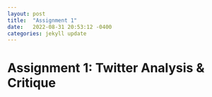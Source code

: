 ```yaml
---
layout: post
title:  "Assignment 1"
date:   2022-08-31 20:53:12 -0400
categories: jekyll update
---
```

# Assignment 1: Twitter Analysis & Critique

<!--
Twitter, the social networking platform, has fallen on hard times. It has [missed expectations](https://www.cnbc.com/2022/02/10/twitter-twtr-q4-2021-earnings.html) for user growth and revenue, has [struggled to ship](https://www.theverge.com/2022/3/10/22970043/twitter-product-leadership-interview) compelling new features for several years, and has a [problematic track record](https://wapo.st/3KhcFdP) of protecting user security and privacy. 

As an intrepid new designer, you sense an opportunity for a new app that you call _Fritter_ — a web service for frittering your time away, that clones the best parts of Twitter and extends it in exciting new ways. But before you get deep into designing and coding Fritter, you want to make sure that your hunch is well-grounded in user needs, and that it won't suffer from the same social and ethical problems.

**Purpose:** This assignment will give you experience with (a) conducting needfinding interviews, and (b) thinking through ethical design considerations following the [Value Sensitive Design (VSD) framework](http://www.envisioningcards.com).

**Reminders**. Make sure you have read and understood the rules for collaboration, submission and slack days.

## Your Tasks

1. VSD provides [4 dimensions (or criteria)](http://www.envisioningcards.com/?page_id=2#1) for analyzing designs: **stakeholders**, or the direct and indirect people who may be impacted by the technological design you're envisioning; **time**, or thinking through the short, medium, and long term implications of your design; **values**, or how your design affects what people consider to be important with respect to autonomy, a sense of community, democratic expression, inclusion, fairness, etc.; and, **pervasiveness**, or what the systemtic interactions may occur if your design is broadly adopted. For each of these criteria, VSD offers a [series of prompts](http://www.envisioningcards.com/?page_id=7) to spur your analysis.  

    **For each of the 4 dimensions, pick 2 prompts and apply them to analyze the strengths and weaknesses of Twitter as it exists today, and opportunities they suggest for your app, Fritter.** For instance, what challenges might someone experience when a Twitter account needs to change hands? Or, how might Twitter grapple with crossing national boundaries (e.g., [complying with takedown notices](https://techcrunch.com/2022/07/05/twitter-sues-india-government/) issued by governments)? **Document your analysis** in a manner that fits the prompt. This may include a richly annotated screenshot of relevant user interface elements, narrating over a short screen recording, and/or a brief (~150 word) written paragraph. 
    
2. Augment your VSD analysis by conducting **two interviews** with people who use Twitter or other social networking platforms (e.g., Twitch, Snapchat, TikTok, etc.). Each interview should last 30 to 45 minutes, and should explore topics such as: how people use these platforms in their daily life; what benefits they get from them; what they enjoy about their interactions with the platforms;  where these platforms fall short. 

    **Before conducting the interviews**, brainstorm a set of questions you are interested in covering, and develop a strategy for taking notes (we offer some advice on both of these aspects in the section below). Include your interview script and notes as part of your final deliverable on your Jekyll site.

    For each interview, write a **two paragraph report** that summarizes the highlights of the interview (anecdotes your subject related, unusual observations, etc.). Follow this summary up with a **one to two paragraph reflection** that synthesizes what you learned from the interview (for example, what was surprising or unexpected, how the interview informed your future design).
    

## Rubric

The teaching staff will grade your assignment using the following rubric. This assignment is worth 10 points, and submissions that squarely meet the expectations (i.e., the _Satisfactory_ column) will be awarded 7.5 points, which roughly maps to a B letter grade. Note: individual rubric cells may not may to specific point values.

| Component | Excellent | Satisfactory | Poor
| ----- | ----- |----- |----- |
| **VSD: Stakeholders**|||
| **VSD: Time**|||
| **VSD: Values**|||
| **VSD: Pervasiveness**|||
| **Interviews: Script**|Breadth + depth. Anticipates some follow-ups.|Explores a nice diversity of questions, but misses some opportunities for follow-ups or to explore new topic areas. Occasionally expects participants to be a designer.|Frequently expects participants to be a designer.
| **Interviews: Notes**|Rich detailed notes.||
| **Interviews: Report**|||
| **Interviews: Synthesis**|||Rambling.

[Something about consistent grading to allay student concerns about grading being qualitative ("subjective").]

## Advice

(Rough draft, needs to be polished)
1. Don't underestimate how long it takes to do the VSD analysis. In subsequent assignments, you will begin to design and implement Fritter. So, investing time now will yield dividends later. At minimum, we anticipate that you will need to spend 30–45 minutes with each prompt to be able to conduct a sufficiently compelling design analysis.
2. Doing a good VSD analysis will require more than just thinking really hard about the criteria and prompt. Make sure you spend time really using Twitter to deeply understand how it works. Augment your thinking by doing some research around the prompt. For instance, are there news articles (e.g., on [The Verge](https://www.theverge.com), [TechCrunch](https://techcrunch.com), or the tech columns of the [New York Times](https://www.nytimes.com/section/technology) or [The Wall Street Journal](https://www.wsj.com/news/technology)) that are relevant to one of the prompts? 
3. During your interviews, remember that your participants are not designers themselves. So directed questions like _"Why do you use Twitter?"_ or _"What feature would keep you more engaged on Twitter?"_ are unlikely to yield very interesting answers. Instead, keep your participants focused on describing their experiences using Twitter or other social networking platforms (e.g., have them recount stories about how and when they use them). 
4. Semi-structured: before conducting an interview, brainstorm a set of questions you're interested in hearing more about. Use these questions to spark a conversation, and guide the interview. But also follow your own instincts during the conversation — for example, if the participant is recounting something interesting, feel free to ask follow-up questions rather than rigidly following your list of questions. The goal of the interviews is to discover interesting, unexpected insights that you may not have thought of by yourself.
5. Take detailed notes. It can be tricky to do this in the moment while still being engaged in the conversation. So, one option you might consider is recording the audio of your conversation. If you choose to do this, **you must solicit written consent from participants**. After the interview, you can then listen to the recording and take notes about things that stick out.
-->
